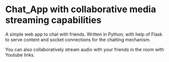 # Chat_App with collaborative media streaming capabilities
A simple web app to chat with friends. Written in Python, with help of Flask to serve content and socket connections for the chatting mechanism.

You can also collaboratively stream audio with your friends in the room with Youtube links.

